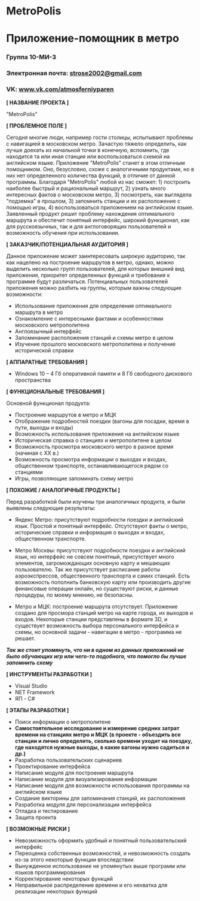 # MetroPolis
# Приложение-помощник в метро

### Группа 10-МИ-3
### Электронная почта: strose2002@gmail.com
### VK: www.vk.com/atmosferniyparen

**[ НАЗВАНИЕ ПРОЕКТА ]**

"MetroPolis"

**[ ПРОБЛЕМНОЕ ПОЛЕ ]**

Сегодня многие люди, например гости столицы, испытывают проблемы с навигацией в московском метро. Зачастую тяжело определить, как лучше доехать из начальной точки в конечную, вспомнить, где находится та или иная станция или воспользоваться схемой на английском языке. Приложение "MetroPolis" станет в этом отличным помощником. Оно, безусловно, схоже с аналогичными продуктами, но в них нет определенного количества функций, в отличие от данной программы. Благодаря "MetroPolis" любой из нас сможет: 1) построить наиболее быстрый и рациональный маршрут, 2) узнать много интересных фактов о московском метро, 3) посмотреть, как выглядела "подземка" в прошлом, 3) запомнить станции и их расположение с помощью игры, 4) воспользоваться приложением на английском языке. Заявленный продукт решит проблему нахождения оптимального маршрута и обеспечит понятный интерфейс, широкий функционал, как для русскоязычных, так и для англоговорящих пользователей и возможность обучения при использовании.

**[ ЗАКАЗЧИК/ПОТЕНЦИАЛЬНАЯ АУДИТОРИЯ ]**

Данное приложение может заинтересовать широкую аудиторию, так как нацелено на построение маршрутов в метро, однако, можно выделить 
несколько групп пользователей, для которых внешний вид приложения, приоритет определенных функций и требования к программе будут 
различаться. Потенциальных пользователей приложения можно разбить на группы, которым важны следующие возможности:
* Использование приложения для определения оптимального маршрута в метро
* Ознакомление с интересными фактами и особенностями московского метрополитена
* Англоязычный интерфейс
* Запоминание расположения станций и схемы метро в целом
* Изучение прошлого московского метрополитена и получение исторической справки

**[ АППАРАТНЫЕ ТРЕБОВАНИЯ ]** 

* Windows 10 – 4 Гб оперативной памяти и 8 Гб свободного дискового пространства 

**[ ФУНКЦИОНАЛЬНЫЕ ТРЕБОВАНИЯ ]**

Основной функционал продукта:
* Построение маршрутов в метро и МЦК
* Отображение подробностей поездки (вагоны для посадки, время в пути, выходы и входы)
* Возможность использования приложения на английском языке
* Историческая справка о станциях и метрополитене в целом
* Возможность просмотра московского метро в разное время (начиная с ХХ в.) 
* Возможность просмотра информации о выходах и входах, общественном транспорте, останавливающегося рядом со станциями
* Игры, позволяющие запоминать схему метро

**[ ПОХОЖИЕ / АНАЛОГИЧНЫЕ ПРОДУКТЫ ]**

Перед разработкой были изучены три аналогичных продукта, и были выявлены следующие результаты:

* Яндекс Метро: присутствуют подробности поездки и английский язык. Простой и понятный интерфейс. Отсутствуют факты о метро, исторические справки и информация о выходах и входах, общественном транспорте. 

* Метро Москвы: присутствуют подробности поездки и английский язык, но интерфейс не совсем понятный, присутствует много элементов, загромождающих основную карту и мешающих пользователю. Так же присутствует расписание работы аэроэкспрессов, общественного транспорта и самих станций. Есть возможность пополнить банковскую карту или производить другие финансовые операции онлайн, но существуют риски, и данные процедуры, по моему мнению, не безопасны.

* Метро и МЦК: построение маршрута отсутствует. Приложение создано для просмора станций метро на карте города, их выходов и входов. Некоторые станции представлены в формате 3D, и существует возможность выбора персонального интерфейса и схемы, но основной задачи - навигации в метро - программа не решает.

_**Так же стоит упомянуть, что ни в одном из данных приложений не было обучающих игр или чего-то подобного, что помогло бы лучше 
запомнить схему**_

**[ ИНСТРУМЕНТЫ РАЗРАБОТКИ ]**

* Visual Studio
* NET Framework 
* ЯП - C#

**[ ЭТАПЫ РАЗРАБОТКИ ]**

* Поиск информации о метрополитене
* **Самостоятельное исследование и измерение средних затрат времени на станциях метро и МЦК (в проекте - объездить все станции и лично определить, сколько времени уходит на поездку, где находятся нужные выходы, в какие вагоны нужно садиться и др.)**
* Разработка пользовательских сценариев
* Проектирование интерфейса
* Написание модуля для построения маршрута
* Написание модуля для визуализирования информации
* Написание модуля для возможности использования программы на английском языке
* Создание викторины для запоминания станций, их расположения
* Разработка модуля для персонализации интерфейса
* Отладка и тестирование
* Защита проекта

**[ ВОЗМОЖНЫЕ РИСКИ ]**

* Невозможность оформить удобный и понятный пользовательский интерфейс 
* Переоценка собственных возможностей, и невозможность создать из-за этого некоторые функции впоследствии
* Вынужденное использование не упомянутых выше программ или языков программирования
* Корректирование некоторых функций
* Неправильное распределение времени и его нехватка для реализации некоторых функций
